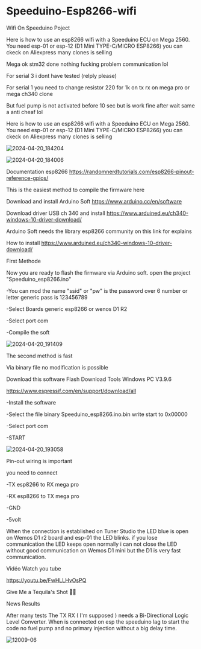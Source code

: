# Speeduino-Esp8266-wifi
Wifi On Speeduino Poject

Here is how to use an esp8266 wifi with a Speeduino ECU on Mega 2560.
You need esp-01 or esp-12 (D1 Mini TYPE-C/MICRO ESP8266) you can ckeck on Aliexpress many clones is selling

Mega ok stm32 done nothing fucking problem communication lol

For serial 3  i dont have tested (relply please)

For serial 1 you need to change resistor 220 for 1k on tx rx on mega pro or mega ch340 clone  

But fuel pump is not activated before 10 sec but is work fine after wait  same a anti cheaf lol

Here is how to use an esp8266 wifi with a Speeduino ECU on Mega 2560.
You need esp-01 or esp-12 (D1 Mini TYPE-C/MICRO ESP8266) you can ckeck on Aliexpress many clones is selling

![2024-04-20_184204](https://github.com/rikivolks/Speeduino-Esp8266-wifi/assets/65349824/440f38aa-82b9-431b-adda-a7cc072893bf)

![2024-04-20_184006](https://github.com/rikivolks/Speeduino-Esp8266-wifi/assets/65349824/7900dfe9-0e1e-4d2c-8b1d-818b82042be6)

Documentation esp8266 https://randomnerdtutorials.com/esp8266-pinout-reference-gpios/

This is the easiest method to compile the firmware here
 
 Download and install Arduino Soft https://www.arduino.cc/en/software
 
 Download driver USB ch 340 and install https://www.arduined.eu/ch340-windows-10-driver-download/

Arduino Soft needs the library esp8266 community on this link for explains 

How to install https://www.arduined.eu/ch340-windows-10-driver-download/

First Methode

Now you are ready to flash the firmware via Arduino soft.
open the project "Speeduino_esp8266.ino"

-You can mod the name "ssid" or "pw" is the password over 6 number or letter generic pass is 123456789

-Select Boards generic esp8266 or wenos D1 R2

-Select port com

-Compile the soft

![2024-04-20_191409](https://github.com/rikivolks/Speeduino-Esp8266-wifi/assets/65349824/2b320a75-25bd-46b3-9357-9a7b63cb67a3)

The second method is fast 

Via binary file no modification is possible

Download this software Flash Download Tools Windows PC	V3.9.6

https://www.espressif.com/en/support/download/all

-Install the software 

-Select the file binary Speeduino_esp8266.ino.bin write start to 0x00000

-Select port com

-START


![2024-04-20_193058](https://github.com/rikivolks/Speeduino-Esp8266-wifi/assets/65349824/3a611e79-ef86-4bc5-9ff7-3c786c9506db)

Pin-out wiring is important 

you need to connect 

-TX esp8266 to RX mega pro

-RX esp8266 to TX mega pro

-GND

-5volt

When the connection is established on Tuner Studio the LED blue is open on Wemos D1 r2 board and esp-01 the LED blinks.
if you lose communication the LED keeps open normally i can not close the LED without good communication on Wemos D1 mini but the D1 is very fast communication.


Vidéo Watch you tube 

https://youtu.be/FwHLLHvOsPQ

Give Me a Tequila's Shot 🍺😜

News Results 

After many tests The TX RX ( I'm supposed ) needs a Bi-Directional Logic Level Converter. When is connected on esp the speeduino lag to start the code no fuel pump and no primary injection without a big delay time.

![12009-06](https://github.com/rikivolks/Speeduino-Esp8266-wifi/assets/65349824/b152d5c2-a388-495c-bec2-96d67973a935)




 


